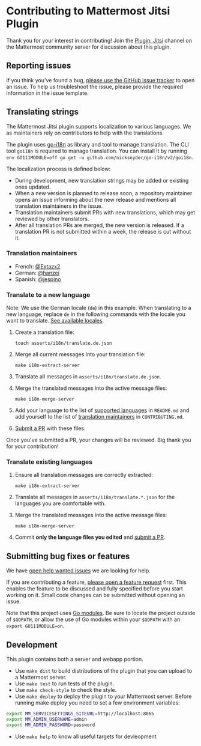 # Contributing to Mattermost Jitsi Plugin

Thank you for your interest in contributing! Join the [Plugin: Jitsi](https://community-daily.mattermost.com/core/channels/plugin-jitsi) channel on the Mattermost community server for discussion about this plugin.

## Reporting issues

If you think you've found a bug, [please use the GitHub issue tracker](https://github.com/mattermost/mattermost-plugin-jitsi/issues/new?template=issue.md) to open an issue. To help us troubleshoot the issue, please provide the required information in the issue template.

## Translating strings

The Mattermost Jitsi plugin supports localization to various languages. We as maintainers rely on contributors to help with the translations.

The plugin uses [go-i18n](https://github.com/nicksnyder/go-i18n) as library and tool to manage translation. The CLI tool `goi18n` is required to manage translation. You can install it by running `env GO111MODULE=off go get -u github.com/nicksnyder/go-i18n/v2/goi18n`.

The localization process is defined below:
- During development, new translation strings may be added or existing ones updated.
- When a new version is planned to release soon, a repository maintainer opens an issue informing about the new release and mentions all translation maintainers in the issue.
- Translation maintainers submit PRs with new translations, which may get reviewed by other translators.
- After all translation PRs are merged, the new version is released. If a translation PR is not submitted within a week, the release is cut without it.

### Translation maintainers

- French: [@Extazx2](https://github.com/Extazx2)
- German: [@hanzei](https://github.com/hanzei)
- Spanish: [@jespino](https://github.com/jespino)

### Translate to a new language

Note: We use the German locale (`de`) in this example. When translating to a new language, replace `de` in the following commands with the locale you want to translate. [See available locales](https://github.com/mattermost/mattermost-server/tree/master/i18n).

1. Create a translation file:

   `touch asserts/i18n/translate.de.json`

2. Merge all current messages into your translation file:

   `make i18n-extract-server`

3. Translate all messages in `asserts/i18n/translate.de.json`.

4. Merge the translated messages into the active message files:

   `make i18n-merge-server`

5. Add your language to the list of [supported languages](https://github.com/mattermost/mattermost-plugin-jitsi#localization) in `README.md` and add yourself to the list of [translation maintainers](#translation-maintainers) in `CONTRIBUTING.md`.

6. [Submit a PR](https://github.com/mattermost/mattermost-plugin-jitsi/compare) with these files.

Once you've submitted a PR, your changes will be reviewed. Big thank you for your contribution!

### Translate existing languages

1. Ensure all translation messages are correctly extracted:

   `make i18n-extract-server`

2. Translate all messages in `asserts/i18n/translate.*.json` for the languages you are comfortable with.

3. Merge the translated messages into the active message files:

   `make i18n-merge-server`

4. Commit **only the language files you edited** and [submit a PR](https://github.com/mattermost/mattermost-plugin-jitsi/compare).

## Submitting bug fixes or features

We have [open help wanted issues](https://github.com/mattermost/mattermost-plugin-jitsi/issues?q=is%3Aissue+is%3Aopen+sort%3Aupdated-desc+label%3A%22Help+Wanted%22) we are looking for help.

If you are contributing a feature, [please open a feature request](https://github.com/mattermost/mattermost-plugin-jitsi/issues/new?template=issue.md) first. This enables the feature to be discussed and fully specified before you start working on it. Small code changes can be submitted without opening an issue.

Note that this project uses [Go modules](https://github.com/golang/go/wiki/Modules). Be sure to locate the project outside of `$GOPATH`, or allow the use of Go modules within your `$GOPATH` with an `export GO111MODULE=on`.

## Development

This plugin contains both a server and webapp portion.

* Use `make dist` to build distributions of the plugin that you can upload to a Mattermost server.
* Use `make test` to run tests of the plugin.
* Use `make check-style` to check the style.
* Use `make deploy` to deploy the plugin to your Mattermost server. Before running make deploy you need to set a few environment variables:

```sh
export MM_SERVICESETTINGS_SITEURL=http://localhost:8065
export MM_ADMIN_USERNAME=admin
export MM_ADMIN_PASSWORD=password
```

* Use `make help` to know all useful targets for devleopment
